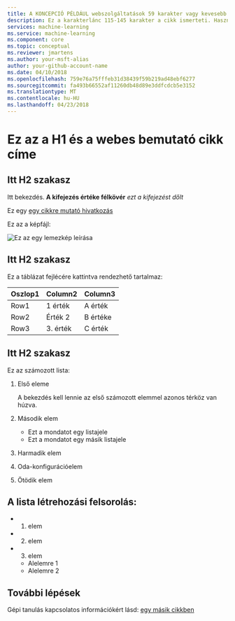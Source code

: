 ```yaml
---
title: A KONCEPCIÓ PÉLDÁUL webszolgáltatások 59 karakter vagy kevesebb Azure Machine Learning szolgáltatásban. Azure Machine Learning neve is. Teszt nevét https://moz.com/learn/seo/title-tag
description: Ez a karakterlánc 115-145 karakter a cikk ismerteti. Használja a keresőmotor-Optimalizáláshoz típusú műveleti utasítások itt. tegye ezt, és hogy például - tudnivalók ügyfél szavak használatával. Ezeket az adatokat a keresés lapon beágyazott a cikk időbélyeggel megjelenik. Ha a bevezetés para leképezés a cikk azt ismerteti, azt itt szerkeszteni hosszértéke használhatja.
services: machine-learning
ms.service: machine-learning
ms.component: core
ms.topic: conceptual
ms.reviewer: jmartens
ms.author: your-msft-alias
author: your-github-account-name
ms.date: 04/10/2018
ms.openlocfilehash: 759e76a75fffeb31d38439f59b219ad48ebf6277
ms.sourcegitcommit: fa493b66552af11260db48d89e3ddfcdcb5e3152
ms.translationtype: MT
ms.contentlocale: hu-HU
ms.lasthandoff: 04/23/2018
---
```

# <a name="this-is-the-h1-and-the-article-title-that-shows-on-the-web"></a>Ez az a H1 és a webes bemutató cikk címe

## <a name="section-here-h2"></a>Itt H2 szakasz 
Itt bekezdés. 
**A kifejezés értéke félkövér**
*ezt a kifejezést dőlt*

Ez egy [egy cikkre mutató hivatkozás](template-concepts.md)

Ez az a képfájl:

![Ez az egy lemezkép leírása](media/overview-what-is-azure-ml/aml-concepts.png)

## <a name="section-here-h2"></a>Itt H2 szakasz
Ez a táblázat fejlécére kattintva rendezhető tartalmaz:

|Oszlop1  |Column2  |Column3  |
|---------|---------|---------|
|Row1|1 érték|A érték|
|Row2|Érték 2|B értéke|
|Row3|3. érték|C érték|

## <a name="section-here-h2"></a>Itt H2 szakasz
Ez az számozott lista:

1. Első eleme

   A bekezdés kell lennie az első számozott elemmel azonos térköz van húzva.

2. Második elem
   - Ezt a mondatot egy listajele
   - Ezt a mondatot egy másik listajele

3. Harmadik elem

4. Oda-konfigurációelem

5. Ötödik elem

## <a name="this-list-is-bulleted-list"></a>A lista létrehozási felsorolás:
- 1. elem
- 2. elem
- 3. elem
  - Alelemre 1
  - Alelemre 2


## <a name="next-steps"></a>További lépések
Gépi tanulás kapcsolatos információkért lásd: [egy másik cikkben](template-concepts.md)